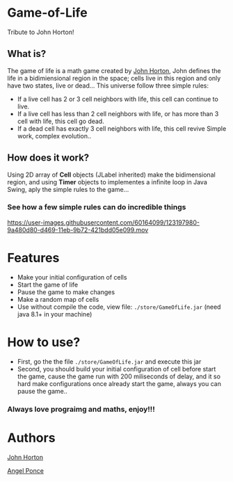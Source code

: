 # Game-of-Life
Tribute to John Horton!
## What is?
The game of life is a math game created by [John Horton](https://es.wikipedia.org/wiki/John_Horton_Conway), John defines the life in a bidimiensional region in the space; cells live in this region and only have two states, live or dead... This universe follow three simple rules:
- If a live cell has 2 or 3 cell neighbors with life, this cell can continue to live.
- If a live cell has less than 2 cell neighbors with life, or has more than 3 cell with life, this cell go dead.
- If a dead cell has exactly 3 cell neighbors with life, this cell revive
Simple work, complex evolution..

## How does it work?
Using 2D array of **Cell** objects (JLabel inherited) make the bidimensional region, and using **Timer** objects to implementes a infinite loop in Java Swing, aply the simple rules to the game...

### See how a few simple rules can do incredible things
https://user-images.githubusercontent.com/60164099/123197980-9a480d80-d469-11eb-9b72-421bdd05e099.mov

# Features
- Make your initial configuration of cells
- Start the game of life
- Pause the game to make changes
- Make a random map of cells
- Use without compile the code, view file: `./store/GameOfLife.jar` (need java 8.1+ in your machine)

# How to use?
- First, go the the file `./store/GameOfLife.jar` and execute this jar
- Second, you should build your initial configuration of cell before start the game, cause the game run with 200 miliseconds of delay, and it so hard make configurations once already start the game, always you can pause the game..

### Always love prograimg and maths, enjoy!!!

# Authors
 [John Horton](https://es.wikipedia.org/wiki/John_Horton_Conway)
 
 [Angel Ponce](https://github.com/Angel-Ponce)

